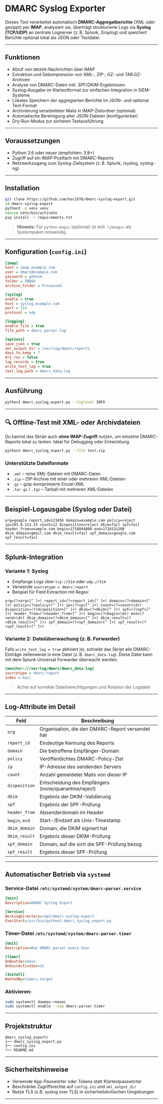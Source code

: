 # DMARC Syslog Exporter

Dieses Tool verarbeitet automatisch **DMARC-Aggregatberichte** (XML oder gezippt) per **IMAP**, analysiert sie, überträgt strukturierte Logs via **Syslog (TCP/UDP)** an zentrale Logserver (z. B. Splunk, Graylog) und speichert Berichte optional lokal als JSON oder Textdatei.

---

## Funktionen

- Abruf von `UNSEEN`-Nachrichten über IMAP
- Extraktion und Dekompression von XML-, ZIP-, GZ- und TAR.GZ-Archiven
- Analyse von DMARC-Daten inkl. SPF/DKIM-Ergebnissen
- Syslog-Ausgabe im Klartextformat zur einfachen Integration in SIEM-Systeme
- Lokales Speichern der aggregierten Berichte im JSON- und optional Text-Format
- Archivierung verarbeiteter Mails in IMAP-Zielordner (optional)
- Automatische Bereinigung alter JSON-Dateien (konfigurierbar)
- Dry-Run-Modus zur sicheren Testausführung

---

## Voraussetzungen

- Python 3.6 oder neuer (empfohlen: 3.8+)
- Zugriff auf ein IMAP-Postfach mit DMARC-Reports
- Netzwerkzugang zum Syslog-Zielsystem (z. B. Splunk, rsyslog, syslog-ng)

---

## Installation

```bash
git clone https://github.com/hec1976/dmarc-syslog-export.git
cd dmarc-syslog-export
python3 -m venv venv
source venv/bin/activate
pip install -r requirements.txt
```

> **Hinweis:** Für `python-magic` (optional) ist evtl. `libmagic` als Systempaket notwendig.

---

## Konfiguration (`config.ini`)

```ini
[imap]
host = imap.example.com
user = dmarc@example.com
password = geheim
folder = INBOX
archive_folder = Processed

[syslog]
enable = true
host = syslog.example.com
port = 514
protocol = udp

[logging]
enable_file = true
file_path = dmarc_parser.log

[options]
save_json = true
xml_output_dir = /var/log/dmarc/reports
days_to_keep = 7
dry_run = false
log_records = true
write_text_log = true
text_log_path = dmarc_data.log
```

---

## Ausführung

```bash
python3 dmarc_syslog_export.py --loglevel INFO
```

---

## 🔍 Offline-Test mit XML- oder Archivdateien

Du kannst das Skript auch **ohne IMAP-Zugriff** nutzen, um einzelne DMARC-Reports lokal zu testen. Ideal für Debugging oder Entwicklung.

```bash
python3 dmarc_syslog_export.py --file test.zip
```

### Unterstützte Dateiformate

- `.xml` – reine XML-Dateien mit DMARC-Daten  
- `.zip` – ZIP-Archive mit einer oder mehreren XML-Dateien  
- `.gz` – gzip-komprimierte Einzel-XML  
- `.tar.gz` / `.tgz` – Tarball mit mehreren XML-Dateien

---

## Beispiel-Logausgabe (Syslog oder Datei)

```text
org=google report_id=123456 domain=example.com policy=reject ip=203.0.113.15 count=12 disposition=reject dkim=fail spf=fail header_from=example.com begin=1718044800 end=1718131200 dkim_domain=gmail.com dkim_result=fail spf_domain=google.com spf_result=fail
```

---

## Splunk-Integration

### Variante 1: Syslog

- Empfange Logs über `tcp://514` oder `udp://514`
- Verwende `sourcetype = dmarc:report`
- Beispiel für Field Extraction mit Regex:

```regex
org=(?<org>[^ ]+) report_id=(?<report_id>[^ ]+) domain=(?<domain>[^ ]+) policy=(?<policy>[^ ]+) ip=(?<ip>[^ ]+) count=(?<count>\d+) disposition=(?<disposition>[^ ]+) dkim=(?<dkim>[^ ]+) spf=(?<spf>[^ ]+) header_from=(?<header_from>[^ ]+) begin=(?<begin>\d+) end=(?<end>\d+) dkim_domain=(?<dkim_domain>[^ ]+) dkim_result=(?<dkim_result>[^ ]+) spf_domain=(?<spf_domain>[^ ]+) spf_result=(?<spf_result>[^ ]+)
```

### Variante 2: Dateiüberwachung (z. B. Forwarder)

Falls `write_text_log = true` aktiviert ist, schreibt das Skript alle DMARC-Einträge zeilenweise in eine Datei (z. B. `dmarc_data.log`). Diese Datei kann mit dem Splunk Universal Forwarder überwacht werden:

```ini
[monitor:///var/log/dmarc/dmarc_data.log]
sourcetype = dmarc:report
index = mail
```

> Achte auf korrekte Dateiberechtigungen und Rotation der Logdatei

---

## Log-Attribute im Detail

| Feld           | Beschreibung                                                         |
|----------------|----------------------------------------------------------------------|
| `org`          | Organisation, die den DMARC-Report versendet hat                     |
| `report_id`    | Eindeutige Kennung des Reports                                       |
| `domain`       | Die betroffene Empfänger-Domain                                      |
| `policy`       | Veröffentlichtes DMARC-Policy-Ziel                                   |
| `ip`           | IP-Adresse des sendenden Servers                                     |
| `count`        | Anzahl gemeldeter Mails von dieser IP                                |
| `disposition`  | Entscheidung des Empfängers (none/quarantine/reject)                 |
| `dkim`         | Ergebnis der DKIM-Validierung                                        |
| `spf`          | Ergebnis der SPF-Prüfung                                             |
| `header_from`  | Absenderdomain im Header                                             |
| `begin`, `end` | Start-/Endzeit als Unix-Timestamp                                    |
| `dkim_domain`  | Domain, die DKIM signiert hat                                        |
| `dkim_result`  | Ergebnis dieser DKIM-Prüfung                                         |
| `spf_domain`   | Domain, auf die sich die SPF-Prüfung bezog                           |
| `spf_result`   | Ergebnis dieser SPF-Prüfung                                          |

---

## Automatischer Betrieb via `systemd`

### Service-Datei `/etc/systemd/system/dmarc-parser.service`

```ini
[Unit]
Description=DMARC Syslog Export

[Service]
WorkingDirectory=/opt/dmarc-syslog-export
ExecStart=/usr/bin/python3 dmarc_syslog_export.py
```

### Timer-Datei `/etc/systemd/system/dmarc-parser.timer`

```ini
[Unit]
Description=Run DMARC parser every hour

[Timer]
OnBootSec=5min
OnUnitActiveSec=1h

[Install]
WantedBy=timers.target
```

### Aktivieren:

```bash
sudo systemctl daemon-reexec
sudo systemctl enable --now dmarc-parser.timer
```

---

## Projektstruktur

```text
dmarc_syslog_export/
├── dmarc_syslog_export.py
├── config.ini
└── README.md
```

---

## Sicherheitshinweise

- Verwende App-Passwörter oder Tokens statt Klartextpasswörter
- Beschränke Zugriffsrechte auf `config.ini` und `xml_output_dir`
- Nutze TLS (z.B. syslog over TLS) in sicherheitskritischen Umgebungen

---
